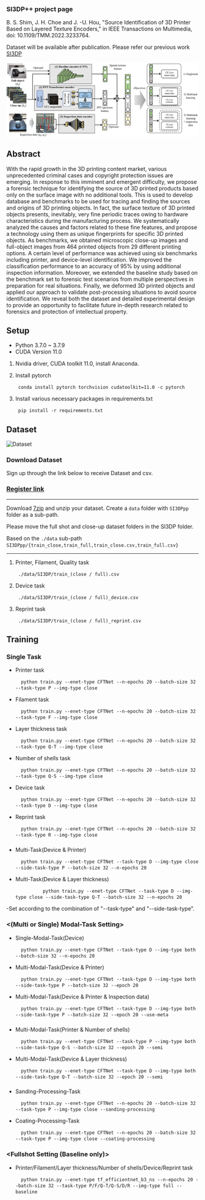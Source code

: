### SI3DP++ project page

B. S. Shim, J. H. Choe and J. -U. Hou, "Source Identification of 3D Printer Based on Layered Texture Encoders," in IEEE Transactions on Multimedia, doi: 10.1109/TMM.2022.3233764.


Dataset will be available after publication.
Please refer our previous work [SI3DP](https://github.com/juhou/SI3DP)


![SI3DP](./figures/figure_overall.PNG)


## Abstract

With the rapid growth in the 3D printing content market, various unprecedented criminal cases and copyright protection issues are emerging. In response to this imminent and emergent difficulty, we propose a forensic technique for identifying the source of 3D printed products based only on the surface image with no additional tools. This is used to develop database and benchmarks to be used for tracing and finding the sources and origins of 3D printing objects. In fact, the surface texture of 3D printed objects presents, inevitably, very fine periodic traces owing to hardware characteristics during the manufacturing process. We systematically analyzed the causes and factors related to these fine features, and propose a technology using them as unique fingerprints for specific 3D printed objects. As benchmarks, we obtained microscopic close-up images and full-object images from 464 printed objects from 29 different printing options. A certain level of performance was achieved using six benchmarks including printer, and device-level identification. We improved the classification performance to an accuracy of 95\% by using additional inspection information. Moreover, we extended the baseline study based on the benchmark set to forensic test scenarios from multiple perspectives in preparation for real situations. Finally, we deformed 3D printed objects and applied our approach to validate post-processing situations to avoid source identification. We reveal both the dataset and detailed experimental design to provide an opportunity to facilitate future in-depth research related to forensics and protection of intellectual property. 


## Setup

- Python 3.7.0 ~ 3.7.9
- CUDA Version 11.0

1. Nvidia driver, CUDA toolkit 11.0, install Anaconda.

2. Install pytorch 
        
        conda install pytorch torchvision cudatoolkit=11.0 -c pytorch

3. Install various necessary packages in requirements.txt

        pip install -r requirements.txt

## Dataset

![Dataset](./figures/SI3DP++_dataset.png)
### Download Dataset

Sign up through the link below to receive Dataset and csv.

### [Register link](https://forms.gle/링크첨부)

----

Download [7zip](https://www.7-zip.org) and unzip your dataset. Create a `data` folder with `SI3DPpp` folder as a sub-path.

Please move the full shot and close-up dataset folders in the SI3DP folder.

Based on the `./data` sub-path `SI3DPpp/{train_close,train_full,train_close.csv,train_full.csv}`

------

1. Printer, Filament, Quality task 

        ./data/SI3DP/train_(close / full).csv

2. Device task
        
        ./data/SI3DP/train_(close / full)_device.csv

3. Reprint task

        ./data/SI3DP/train_(close / full)_reprint.csv
        
## Training

### Single Task <Closed up setting>
- Printer task
        
        python train.py --enet-type CFTNet --n-epochs 20 --batch-size 32 --task-type P --img-type close
        
- Filament task
        
        python train.py --enet-type CFTNet --n-epochs 20 --batch-size 32 --task-type F --img-type close
        
- Layer thickness task
        
        python train.py --enet-type CFTNet --n-epochs 20 --batch-size 32 --task-type Q-T --img-type close
        
- Number of shells task
        
        python train.py --enet-type CFTNet --n-epochs 20 --batch-size 32 --task-type Q-S --img-type close
        
- Device task 
        
        python train.py --enet-type CFTNet --n-epochs 20 --batch-size 32 --task-type D --img-type close

- Reprint task
        
        python train.py --enet-type CFTNet --n-epochs 20 --batch-size 32 --task-type R --img-type close

### <Multi-task task setting>
- Multi-Task(Device & Printer)
        
        python train.py --enet-type CFTNet --task-type D --img-type close --side-task-type P --batch-size 32 --n-epochs 20

- Multi-Task(Device & Layer thickness)
        
                python train.py --enet-type CFTNet --task-type D --img-type close --side-task-type Q-T --batch-size 32 --n-epochs 20

-Set according to the combination of "--task-type" and "--side-task-type". 
       
 ### <(Multi or Single) Modal-Task  Setting>
- Single-Modal-Task(Device)
        
        python train.py --enet-type CFTNet --task-type D --img-type both --batch-size 32 --n-epochs 20
        
- Multi-Modal-Task(Device & Printer)
        
        python train.py --enet-type CFTNet --task-type D --img-type both --side-task-type P --batch-size 32 --epoch 20
        
- Multi-Modal-Task(Device & Printer & Inspection data)
        
        python train.py --enet-type CFTNet --task-type D --img-type both --side-task-type P --batch-size 32 --epoch 20 --use-meta

### <Semi-Controlled Setting>
- Multi-Modal-Task(Printer & Number of shells)
        
        python train.py --enet-type CFTNet --task-type P --img-type both --side-task-type Q-S --batch-size 32 --epoch 20 --semi

- Multi-Modal-Task(Device & Layer thickness)
        
        python train.py --enet-type CFTNet --task-type D --img-type both --side-task-type Q-T --batch-size 32 --epoch 20 --semi

### <Post-Processing Setting>
- Sanding-Processing-Task
        
        python train.py --enet-type CFTNet --n-epochs 20 --batch-size 32 --task-type P --img-type close --sanding-processing
        
- Coating-Processing-Task
        
        python train.py --enet-type CFTNet --n-epochs 20 --batch-size 32 --task-type P --img-type close --coating-processing
### <Fullshot Setting (Baseline only)>
- Printer/Filament/Layer thickness/Number of shells/Device/Reprint task
        
        python train.py --enet-type tf_efficientnet_b3_ns --n-epochs 20 --batch-size 32 --task-type P/F/Q-T/Q-S/D/R --img-type full --baseline


